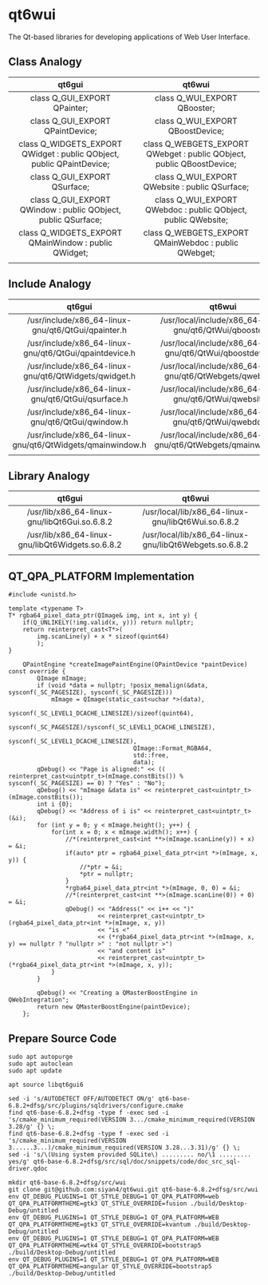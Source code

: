 # qt6wui
The Qt-based libraries for developing applications of Web User Interface.

## Class Analogy
|                                 qt6gui                                |                                 qt6wui                                |
|:---------------------------------------------------------------------:|:---------------------------------------------------------------------:|
|                      class Q_GUI_EXPORT QPainter;                     |                      class Q_WUI_EXPORT QBooster;                     |
|                    class Q_GUI_EXPORT QPaintDevice;                   |                    class Q_WUI_EXPORT QBoostDevice;                   |
| class Q_WIDGETS_EXPORT QWidget : public QObject, public QPaintDevice; | class Q_WEBGETS_EXPORT QWebget : public QObject, public QBoostDevice; |
|                      class Q_GUI_EXPORT QSurface;                     |             class Q_WUI_EXPORT QWebsite : public QSurface;            |
|     class Q_GUI_EXPORT QWindow : public QObject, public QSurface;     |     class Q_WUI_EXPORT QWebdoc : public QObject, public QWebsite;     |
|          class Q_WIDGETS_EXPORT QMainWindow : public QWidget;         |          class Q_WEBGETS_EXPORT QMainWebdoc : public QWebget;         |
|                                                                       |                                                                       |

## Include Analogy
|                           qt6gui                          |                              qt6wui                             |
|:---------------------------------------------------------:|:---------------------------------------------------------------:|
|     /usr/include/x86_64-linux-gnu/qt6/QtGui/qpainter.h    |     /usr/local/include/x86_64-linux-gnu/qt6/QtWui/qbooster.h    |
|   /usr/include/x86_64-linux-gnu/qt6/QtGui/qpaintdevice.h  |   /usr/local/include/x86_64-linux-gnu/qt6/QtWui/qboostdevice.h  |
|   /usr/include/x86_64-linux-gnu/qt6/QtWidgets/qwidget.h   |   /usr/local/include/x86_64-linux-gnu/qt6/QtWebgets/qwebget.h   |
|     /usr/include/x86_64-linux-gnu/qt6/QtGui/qsurface.h    |     /usr/local/include/x86_64-linux-gnu/qt6/QtWui/qwebsite.h    |
|     /usr/include/x86_64-linux-gnu/qt6/QtGui/qwindow.h     |     /usr/local/include/x86_64-linux-gnu/qt6/QtWui/qwebdoc.h     |
| /usr/include/x86_64-linux-gnu/qt6/QtWidgets/qmainwindow.h | /usr/local/include/x86_64-linux-gnu/qt6/QtWebgets/qmainwebdoc.h |
|                                                           |                                                                 |

## Library Analogy
|                      qt6gui                      |                         qt6wui                         |
|:------------------------------------------------:|:------------------------------------------------------:|
|   /usr/lib/x86_64-linux-gnu/libQt6Gui.so.6.8.2   |   /usr/local/lib/x86_64-linux-gnu/libQt6Wui.so.6.8.2   |
| /usr/lib/x86_64-linux-gnu/libQt6Widgets.so.6.8.2 | /usr/local/lib/x86_64-linux-gnu/libQt6Webgets.so.6.8.2 |
|                                                  |                                                        |

## QT_QPA_PLATFORM Implementation
```
#include <unistd.h>

template <typename T>
T* rgba64_pixel_data_ptr(QImage& img, int x, int y) {
    if(Q_UNLIKELY(!img.valid(x, y))) return nullptr;
    return reinterpret_cast<T*>(
        img.scanLine(y) + x * sizeof(quint64)
        );
}

    QPaintEngine *createImagePaintEngine(QPaintDevice *paintDevice) const override {
        QImage mImage;
        if (void *data = nullptr; !posix_memalign(&data, sysconf(_SC_PAGESIZE), sysconf(_SC_PAGESIZE)))
            mImage = QImage(static_cast<uchar *>(data),
                                   sysconf(_SC_LEVEL1_DCACHE_LINESIZE)/sizeof(quint64),
                                   sysconf(_SC_PAGESIZE)/sysconf(_SC_LEVEL1_DCACHE_LINESIZE),
                                   sysconf(_SC_LEVEL1_DCACHE_LINESIZE),
                                   QImage::Format_RGBA64,
                                   std::free,
                                   data);
        qDebug() << "Page is aligned:" << (( reinterpret_cast<uintptr_t>(mImage.constBits()) % sysconf(_SC_PAGESIZE) == 0) ? "Yes" : "No");
        qDebug() << "mImage &data is" << reinterpret_cast<uintptr_t>(mImage.constBits());
        int i {0};
        qDebug() << "Address of i is" << reinterpret_cast<uintptr_t>(&i);
        for (int y = 0; y < mImage.height(); y++) {
            for(int x = 0; x < mImage.width(); x++) {
                //*(reinterpret_cast<int **>(mImage.scanLine(y)) + x) = &i;
                if(auto* ptr = rgba64_pixel_data_ptr<int *>(mImage, x, y)) {
                    //*ptr = &i;
                    *ptr = nullptr;
                }
                *rgba64_pixel_data_ptr<int *>(mImage, 0, 0) = &i;
                //*(reinterpret_cast<int **>(mImage.scanLine(0)) + 0) = &i;
                qDebug() << "Address(" << i++ << ")"
                         << reinterpret_cast<uintptr_t>(rgba64_pixel_data_ptr<int *>(mImage, x, y))
                         << "is <"
                         << (*rgba64_pixel_data_ptr<int *>(mImage, x, y) == nullptr ? "nullptr >" : "not nullptr >")
                         << "and content is"
                         << reinterpret_cast<uintptr_t>(*rgba64_pixel_data_ptr<int *>(mImage, x, y));
            }
        }

        qDebug() << "Creating a QMasterBoostEngine in QWebIntegration";
        return new QMasterBoostEngine(paintDevice);
    };
```

## Prepare Source Code
```
sudo apt autopurge
sudo apt autoclean
sudo apt update

apt source libqt6gui6

sed -i 's/AUTODETECT OFF/AUTODETECT ON/g' qt6-base-6.8.2+dfsg/src/plugins/sqldrivers/configure.cmake
find qt6-base-6.8.2+dfsg -type f -exec sed -i 's/cmake_minimum_required(VERSION 3.../cmake_minimum_required(VERSION 3.28/g' {} \;
find qt6-base-6.8.2+dfsg -type f -exec sed -i 's/cmake_minimum_required(VERSION 3......3...)/cmake_minimum_required(VERSION 3.28...3.31)/g' {} \;
sed -i 's/\(Using system provided SQLite\) ......... no/\1 ......... yes/g' qt6-base-6.8.2+dfsg/src/sql/doc/snippets/code/doc_src_sql-driver.qdoc

mkdir qt6-base-6.8.2+dfsg/src/wui
git clone git@github.com:siyan4/qt6wui.git qt6-base-6.8.2+dfsg/src/wui
env QT_DEBUG_PLUGINS=1 QT_STYLE_DEBUG=1 QT_QPA_PLATFORM=web QT_QPA_PLATFORMTHEME=gtk3 QT_STYLE_OVERRIDE=fusion ./build/Desktop-Debug/untitled
env QT_DEBUG_PLUGINS=1 QT_STYLE_DEBUG=1 QT_QPA_PLATFORM=WEB QT_QPA_PLATFORMTHEME=gtk3 QT_STYLE_OVERRIDE=kvantum ./build/Desktop-Debug/untitled
env QT_DEBUG_PLUGINS=1 QT_STYLE_DEBUG=1 QT_QPA_PLATFORM=WEB QT_QPA_PLATFORMTHEME=wtk4 QT_STYLE_OVERRIDE=bootstrap5 ./build/Desktop-Debug/untitled
env QT_DEBUG_PLUGINS=1 QT_STYLE_DEBUG=1 QT_QPA_PLATFORM=WEB QT_QPA_PLATFORMTHEME=angular QT_STYLE_OVERRIDE=bootstrap5 ./build/Desktop-Debug/untitled
```
